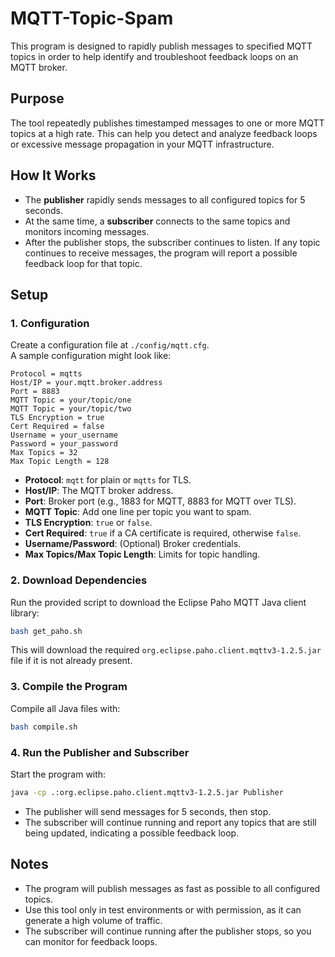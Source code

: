 # MQTT-Topic-Spam

This program is designed to rapidly publish messages to specified MQTT topics in order to help identify and troubleshoot feedback loops on an MQTT broker.

## Purpose

The tool repeatedly publishes timestamped messages to one or more MQTT topics at a high rate. This can help you detect and analyze feedback loops or excessive message propagation in your MQTT infrastructure.

## How It Works

- The **publisher** rapidly sends messages to all configured topics for 5 seconds.
- At the same time, a **subscriber** connects to the same topics and monitors incoming messages.
- After the publisher stops, the subscriber continues to listen. If any topic continues to receive messages, the program will report a possible feedback loop for that topic.

## Setup

### 1. Configuration

Create a configuration file at `./config/mqtt.cfg`.  
A sample configuration might look like:

```
Protocol = mqtts
Host/IP = your.mqtt.broker.address
Port = 8883
MQTT Topic = your/topic/one
MQTT Topic = your/topic/two
TLS Encryption = true
Cert Required = false
Username = your_username
Password = your_password
Max Topics = 32
Max Topic Length = 128
```

- **Protocol**: `mqtt` for plain or `mqtts` for TLS.
- **Host/IP**: The MQTT broker address.
- **Port**: Broker port (e.g., 1883 for MQTT, 8883 for MQTT over TLS).
- **MQTT Topic**: Add one line per topic you want to spam.
- **TLS Encryption**: `true` or `false`.
- **Cert Required**: `true` if a CA certificate is required, otherwise `false`.
- **Username/Password**: (Optional) Broker credentials.
- **Max Topics/Max Topic Length**: Limits for topic handling.

### 2. Download Dependencies

Run the provided script to download the Eclipse Paho MQTT Java client library:

```sh
bash get_paho.sh
```

This will download the required `org.eclipse.paho.client.mqttv3-1.2.5.jar` file if it is not already present.

### 3. Compile the Program

Compile all Java files with:

```sh
bash compile.sh
```

### 4. Run the Publisher and Subscriber

Start the program with:

```sh
java -cp .:org.eclipse.paho.client.mqttv3-1.2.5.jar Publisher
```

- The publisher will send messages for 5 seconds, then stop.
- The subscriber will continue running and report any topics that are still being updated, indicating a possible feedback loop.

## Notes

- The program will publish messages as fast as possible to all configured topics.
- Use this tool only in test environments or with permission, as it can generate a high volume of traffic.
- The subscriber will continue running after the publisher stops, so you can monitor for feedback loops.